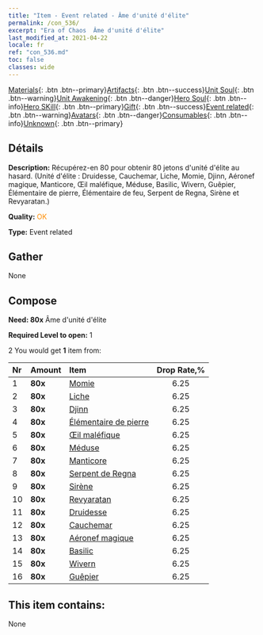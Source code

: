 ```yaml
---
title: "Item - Event related - Âme d'unité d'élite"
permalink: /con_536/
excerpt: "Era of Chaos  Âme d'unité d'élite"
last_modified_at: 2021-04-22
locale: fr
ref: "con_536.md"
toc: false
classes: wide
---
```

 [Materials](/ItemsFR/){: .btn .btn--primary}[Artifacts](/ItemsFR/Artifacts/){: .btn .btn--success}[Unit Soul](/ItemsFR/UnitSoul/){: .btn .btn--warning}[Unit Awakening](/ItemsFR/UnitAwakening/){: .btn .btn--danger}[Hero Soul](/ItemsFR/HeroSoul/){: .btn .btn--info}[Hero SKill](/ItemsFR/HeroSkill/){: .btn .btn--primary}[Gift](/ItemsFR/Gift/){: .btn .btn--success}[Event related](/ItemsFR/Events/){: .btn .btn--warning}[Avatars](/ItemsFR/Avatars/){: .btn .btn--danger}[Consumables](/ItemsFR/Consumables/){: .btn .btn--info}[Unknown](/ItemsFR/Unknown/){: .btn .btn--primary}

## Détails
 **Description:** Récupérez-en 80 pour obtenir 80 jetons d'unité d'élite au hasard. (Unité d'élite : Druidesse, Cauchemar, Liche, Momie, Djinn, Aéronef magique, Manticore, Œil maléfique, Méduse, Basilic, Wivern, Guêpier, Élémentaire de pierre, Élémentaire de feu, Serpent de Regna, Sirène et Revyaratan.)

 **Quality:** <span style="color: #FF8C00">OK</span>

 **Type:** Event related

## Gather

  None

## Compose

 **Need: 80x** Âme d'unité d'élite

 **Required Level to open:** 1

 2 You would get **1** item  from:

  | Nr | Amount |     Item    | Drop Rate,% |
  |:---|:-------|:------------|:---------:|
  | 1 |  **80x** | [Momie](/fr/Items/unt_215/) | 6.25 | 
  | 2 |  **80x** | [Liche](/fr/Items/unt_212/) | 6.25 | 
  | 3 |  **80x** | [Djinn](/fr/Items/unt_239/) | 6.25 | 
  | 4 |  **80x** | [Élémentaire de pierre](/fr/Items/unt_266/) | 6.25 | 
  | 5 |  **80x** | [Œil maléfique](/fr/Items/unt_246/) | 6.25 | 
  | 6 |  **80x** | [Méduse](/fr/Items/unt_247/) | 6.25 | 
  | 7 |  **80x** | [Manticore](/fr/Items/unt_249/) | 6.25 | 
  | 8 |  **80x** | [Serpent de Regna](/fr/Items/unt_276/) | 6.25 | 
  | 9 |  **80x** | [Sirène](/fr/Items/unt_277/) | 6.25 | 
  | 10 |  **80x** | [Revyaratan](/fr/Items/unt_280/) | 6.25 | 
  | 11 |  **80x** | [Druidesse](/fr/Items/unt_206/) | 6.25 | 
  | 12 |  **80x** | [Cauchemar](/fr/Items/unt_233/) | 6.25 | 
  | 13 |  **80x** | [Aéronef magique](/fr/Items/unt_242/) | 6.25 | 
  | 14 |  **80x** | [Basilic](/fr/Items/unt_256/) | 6.25 | 
  | 15 |  **80x** | [Wivern](/fr/Items/unt_258/) | 6.25 | 
  | 16 |  **80x** | [Guêpier](/fr/Items/unt_260/) | 6.25 | 


## This item contains:

  None

